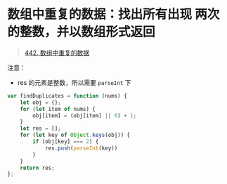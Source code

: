 
# 数组中重复的数据：找出所有出现 两次 的整数，并以数组形式返回


>  [442. 数组中重复的数据](https://leetcode.cn/problems/find-all-duplicates-in-an-array/)


注意：
- res 的元素是整数，所以需要 `parseInt` 下

```javascript
var findDuplicates = function (nums) {
    let obj = {};
    for (let item of nums) {
        obj[item] = (obj[item] || 0) + 1;
    }
    let res = [];
    for (let key of Object.keys(obj)) {
        if (obj[key] === 2) {
            res.push(parseInt(key))
        }
    }
    return res;
};
```